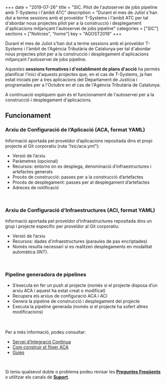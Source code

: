+++
date        = "2019-07-26"
title       = "SIC. Pilot de l'autoservei de jobs pipeline amb T-Systems i l'àmbit ATC"
description = "Durant el mes de Juliol s'han dut a terme sessions amb el proveïdor T-Systems i l'àmbit ATC per tal d'abordar nous projectes pilot per a la construcció i desplegament d'aplicacions mitjançant l'autoservei de jobs pipeline"
categories  = ["SIC"]
sections    = ["Notícies", "home"]
key = "AGOST2019"
+++

Durant el mes de Juliol s'han dut a terme sessions amb el proveïdor T-Systems i l'àmbit de l'Agència Tributària de Catalunya per tal d'abordar nous projectes pilot per a la construcció i desplegament d'aplicacions mitjançant l'autoservei de jobs pipeline.

Aquestes **sessions formatives i d'establiment de plans d'acció** ha permès planificar l'inici d'aquests projectes que, en el cas de T-Systems, ja han estat iniciats per a tres aplicacions del Departament de Justícia i programades per a l'Octubre en el cas de l'Agència Tributària de Catalunya.


A continuació expliquem quin és el funcionament de l'autoservei per a la construcció i desplegament d'aplicacions.

## Funcionament

### Arxiu de Configuració de l’Aplicació (ACA, format YAML)
Informació aportada pel proveïdor d’aplicacions repositada dins el propi projecte al Git corporatiu (ruta “/sic/aca.yml”):

* Versió de l’arxiu
* Paràmetres (opcional)
* Recursos: entorns on es desplega, denominació d’infraestructures i artefactes generats
* Procés de construcció: passes per a la construcció d’artefactes
* Procés de desplegament: passes per al desplegament d’artefactes
* Adreces de notificació
<br/>

### Arxiu de Configuració d’Infraestructures (ACI, format YAML)
Informació aportada pel proveïdor d’infraestructures repositada dins un grup i projecte específic per proveïdor al Git corporatiu:

* Versió de l’arxiu
* Recursos: dades d’infraestructures (paraules de pas encriptades)
* Només resulta necessari si es realitzen desplegaments en modalitat automàtica (INT).
<br/>

### Pipeline generadora de pipelines
* S’executa en fer un push al projecte (només si el projecte disposa d’un arxiu ACA i aquest ha estat creat o modificat)
* Recupera els arxius de configuració ACA i ACI
* Genera la pipeline de construcció i desplegament del projecte
* Executa la pipeline generada (només si el projecte ha sofert altres modificacions)
<br/>


<br/>
Per a més informació, podeu consultar:

* [Servei d’Integració Continua](/sic-serveis/ci/)
* [Com construir el fitxer ACA](/sic-welcome-pack/fitxer-aca/)
* [Guies](/sic20-guies/)

<br/>

Si teniu qualsevol dubte o problema podeu revisar les [**Preguntes Freqüents**](/sic/faq) o utilitzar els canals de [**Suport**](/sic/suport).